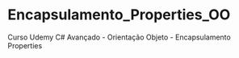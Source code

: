 # Encapsulamento_Properties_OO
Curso Udemy C# Avançado - Orientação Objeto - Encapsulamento Properties
